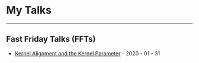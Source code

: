 # My Talks

---

## Fast Friday Talks (FFTs)

* [Kernel Alignment and the Kernel Parameter](talks/fft_2020_01_31_hsic_align.md) - 2020 - 01 - 31